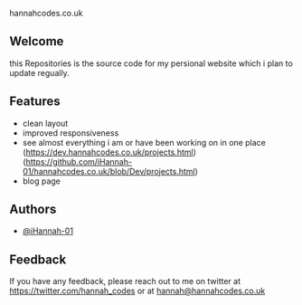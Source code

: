 
hannahcodes.co.uk
## Welcome

 this Repositories is the source code for my persional website which i plan to update regually. 



## Features

- clean layout
- improved responsiveness 
- see almost everything i am or have been working on in one place (https://dev.hannahcodes.co.uk/projects.html) (https://github.com/iHannah-01/hannahcodes.co.uk/blob/Dev/projects.html)
- blog page

  
## Authors

- [@iHannah-01](https://www.github.com/iHannah-01)

  
## Feedback

If you have any feedback, please reach out to me on twitter at https://twitter.com/hannah_codes or at hannah@hannahcodes.co.uk

  

